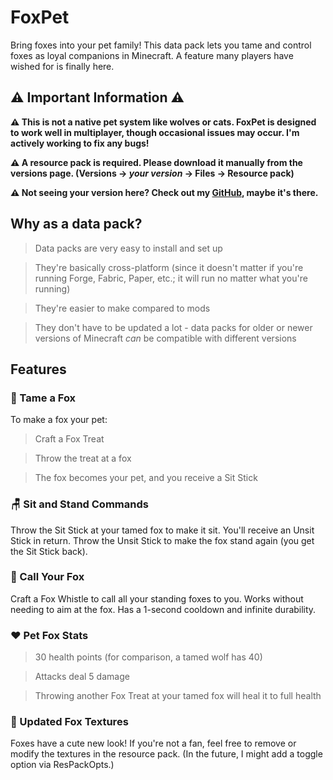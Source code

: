 # FoxPet

Bring foxes into your pet family!
This data pack lets you tame and control foxes as loyal companions in Minecraft. A feature many players have wished for is finally here.

## ⚠️ **Important Information** ⚠️
**⚠️ This is not a native pet system like wolves or cats.
FoxPet is designed to work well in multiplayer, though occasional issues may occur. I'm actively working to fix any bugs!**

**⚠️ A resource pack is required. Please download it manually from the versions page. (Versions -> _your version_ -> Files -> Resource pack)**

**⚠️ Not seeing your version here? Check out my [GitHub](https://github.com/arrtixx/FoxPet), maybe it's there.**

## Why as a data pack?
> Data packs are very easy to install and set up

> They're basically cross-platform (since it doesn't matter if you're running Forge, Fabric, Paper, etc.; it will run no matter what you're running)

> They're easier to make compared to mods

> They don't have to be updated a lot - data packs for older or newer versions of Minecraft _can_ be compatible with different versions

## Features
### 🦊 Tame a Fox
To make a fox your pet:

> Craft a Fox Treat

> Throw the treat at a fox

> The fox becomes your pet, and you receive a Sit Stick

### 🪑 Sit and Stand Commands
Throw the Sit Stick at your tamed fox to make it sit.
You'll receive an Unsit Stick in return.
Throw the Unsit Stick to make the fox stand again (you get the Sit Stick back).

### 📯 Call Your Fox
Craft a Fox Whistle to call all your standing foxes to you.
Works without needing to aim at the fox.
Has a 1-second cooldown and infinite durability.

### ❤️ Pet Fox Stats
> 30 health points (for comparison, a tamed wolf has 40)

> Attacks deal 5 damage

> Throwing another Fox Treat at your tamed fox will heal it to full health

### 🎨 Updated Fox Textures
Foxes have a cute new look!
If you're not a fan, feel free to remove or modify the textures in the resource pack. (In the future, I might add a toggle option via ResPackOpts.)
